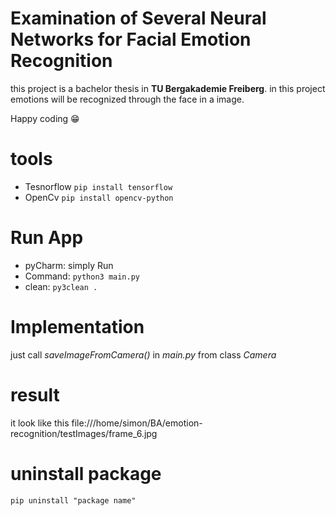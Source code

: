 # Examination of Several Neural Networks for Facial Emotion Recognition
this project is a bachelor thesis in  **TU Bergakademie Freiberg**. in this project emotions will be recognized through the face in a image.

Happy coding :grin:

# tools
* Tesnorflow         ``` pip install tensorflow ``` 
* OpenCv             ``` pip install opencv-python ``` 

# Run App
* pyCharm: simply Run 
* Command: ``` python3 main.py ```
* clean: ``` py3clean . ```

# Implementation
just call *saveImageFromCamera()* in *main.py* from class *Camera*

# result
it look like this
 file:///home/simon/BA/emotion-recognition/testImages/frame_6.jpg

# uninstall package
```
pip uninstall "package name"

```
